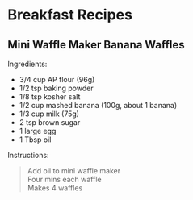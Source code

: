 # Breakfast Recipes

## Mini Waffle Maker Banana Waffles
Ingredients:
- 3/4 cup AP flour (96g)
- 1/2 tsp baking powder
- 1/8 tsp kosher salt
- 1/2 cup mashed banana (100g, about 1 banana)
- 1/3 cup milk (75g)
- 2 tsp brown sugar
- 1 large egg
- 1 Tbsp oil

Instructions:
> Add oil to mini waffle maker  
> Four mins each waffle  
> Makes 4 waffles  